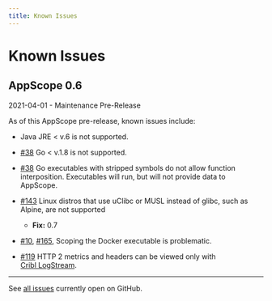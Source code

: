 ```yaml
---
title: Known Issues
---
```


# Known Issues

## AppScope 0.6

2021-04-01 - Maintenance Pre-Release

As of this AppScope pre-release, known issues include:

- Java JRE < v.6 is not supported.

- [#38](https://github.com/criblio/appscope/issues/35) Go < v.1.8 is not supported.

- [#38](https://github.com/criblio/appscope/issues/35) Go executables with stripped symbols do not allow function interposition. Executables will run, but will not provide data to AppScope.

- [#143](https://github.com/criblio/appscope/issues/143) Linux distros that use uClibc or MUSL instead of glibc, such as Alpine, are not supported
  - **Fix:** 0.7

- [#10](https://github.com/criblio/appscope/issues/10), [#165,](https://github.com/criblio/appscope/issues/165) Scoping the Docker executable is problematic.

- [#119](https://github.com/criblio/appscope/issues/119) HTTP 2 metrics and headers can be viewed only with [Cribl LogStream](https://cribl.io/product/).

<hr>

See [all issues](https://github.com/criblio/appscope/issues) currently open on GitHub.